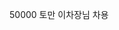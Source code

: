 <span style="color:#000ff;">50000</span> <span style="font-family:AppleSDGothicNeo-Regular;color:#000ff;">토만</span> <span style="font-family:AppleSDGothicNeo-Regular;color:#000ff;">이차장님</span> <span style="font-family:AppleSDGothicNeo-Regular;color:#000ff;">차용</span>